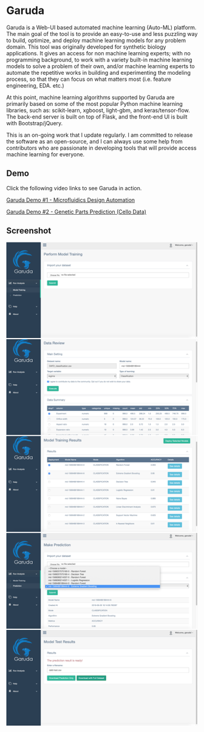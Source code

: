 # Garuda

Garuda is a Web-UI based automated machine learning (Auto-ML) platform. The main goal of the tool is to provide an easy-to-use and less puzzling way to build, optimize, and deploy machine learning models for any problem domain. This tool was originally developed for synthetic biology applications. It gives an access for non machine learning experts; with no programming background, to work with a variety built-in machine learning models to solve a problem of their own, and/or machine learning experts to automate the repetitive works in building and experimenting the modeling process, so that they can focus on what matters most (i.e. feature engineering, EDA. etc.)

At this point, machine learning algorithms supported by Garuda are primarily based on some of the most popular Python machine learning libraries, such as: scikit-learn, xgboost, light-gbm, and keras/tensor-flow. The back-end server is built on top of Flask, and the front-end UI is built with Bootstrap/jQuery.

This is an on-going work that I update regularly. I am committed to release the software as an open-source, and I can always use some help from contributors who are passionate in developing tools that will provide access machine learning for everyone.

## Demo

Click the following video links to see Garuda in action.

[Garuda Demo #1 - Microfluidics Design Automation](https://youtu.be/5QMasGs92oE)

[Garuda Demo #2 - Genetic Parts Prediction (Cello Data)](https://youtu.be/LSQdfTWk1Tw)

## Screenshot

![Model training page (home-page)](https://github.com/rmardian/garuda-flask/blob/master/screenshot/01.png)
![Data overview](https://github.com/rmardian/garuda-flask/blob/master/screenshot/02.png)
![Training results](https://github.com/rmardian/garuda-flask/blob/master/screenshot/03.png)
![Model prediction page](https://github.com/rmardian/garuda-flask/blob/master/screenshot/04.png)
![Prediction results](https://github.com/rmardian/garuda-flask/blob/master/screenshot/05.png)

